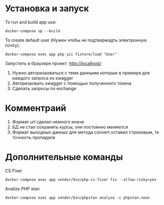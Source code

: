 # Установка и запуск

To run and build app use:
```
docker-compose up --build
```

To create default user (Нужен чтобы не подтвержадть электронную почту):
```
docker-compose exec app php yii fixture/load "User"
```

Запустить в браузере проект: [http://localhost/](http://localhost/)
1. Нужно авторизаоваться с теми данными которые в примере для каждого запроса из swagger
1. Авторизаовать swagger с помощью полученного токена
1. Сделать запросы по exchange

# Комментраий
1. Формат url сделал немного иначе
1. БД не стал сохранять курсы, они постоянно меняются
1. Формат выходных данных для метода convert оставил строковым, тк точность пропадала

# Дополнительные команды
CS Fixer
```
docker-compose exec app vendor/bin/php-cs-fixer fix --allow-risky=yes
```

Analize PHP stan
```
docker-compose exec app vendor/bin/phpstan analyse -c phpstan.neon
```